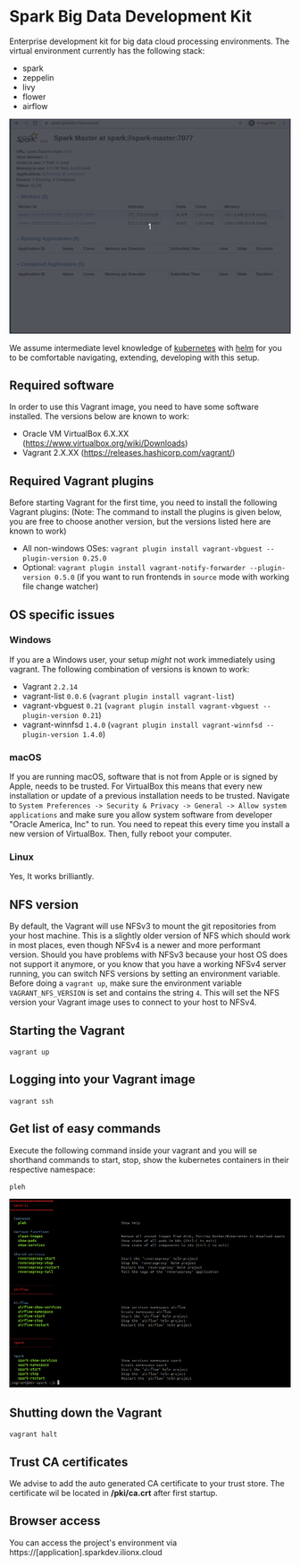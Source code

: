 # Spark Big Data Development Kit

Enterprise development kit for big data cloud processing environments. The virtual environment
currently has the following stack:

* spark
* zeppelin
* livy
* flower
* airflow

![stack](/stack.gif)

We assume intermediate level knowledge of [kubernetes](https://minikube.sigs.k8s.io/) with [helm](https://helm.sh/) for you to be comfortable navigating, extending, developing with this setup.

## Required software
In order to use this Vagrant image, you need to have some software installed. The versions below are known to work:
* Oracle VM VirtualBox 6.X.XX (https://www.virtualbox.org/wiki/Downloads)
* Vagrant 2.X.XX (https://releases.hashicorp.com/vagrant/)

## Required Vagrant plugins
Before starting Vagrant for the first time, you need to install the following Vagrant plugins:
(Note: The command to install the plugins is given below, you are free to choose another version, but the versions listed here are known to work)
* All non-windows OSes: `vagrant plugin install vagrant-vbguest --plugin-version 0.25.0`
* Optional: `vagrant plugin install vagrant-notify-forwarder --plugin-version 0.5.0` (if you want to run frontends in `source` mode with working file change watcher)

## OS specific issues

### Windows
If you are a Windows user, your setup *might* not work immediately using vagrant. The following combination of versions is known to work:
- Vagrant `2.2.14`
- vagrant-list `0.0.6` (`vagrant plugin install vagrant-list`)
- vagrant-vbguest `0.21` (`vagrant plugin install vagrant-vbguest --plugin-version 0.21`)
- vagrant-winnfsd `1.4.0` (`vagrant plugin install vagrant-winnfsd --plugin-version 1.4.0`)

### macOS
If you are running macOS, software that is not from Apple or is signed by Apple, needs to be trusted. For VirtualBox this means that every new installation or update of a previous installation needs to be trusted. Navigate to `System Preferences -> Security & Privacy -> General -> Allow system applications` and make sure you allow system software from developer "Oracle America, Inc" to run. You need to repeat this every time you install a new version of VirtualBox. Then, fully reboot your computer.

### Linux
Yes, It works brilliantly.

## NFS version
By default, the Vagrant will use NFSv3 to mount the git repositories from your host machine. This is a slightly older version of NFS which should work in most places, even though NFSv4 is a newer and more performant version. Should you have problems with NFSv3 because your host OS does not support it anymore, or you know that you have a working NFSv4 server running, you can switch NFS versions by setting an environment variable. Before doing a `vagrant up`, make sure the environment variable `VAGRANT_NFS_VERSION` is set and contains the string `4`. This will set the NFS version your Vagrant image uses to connect to your host to NFSv4.

## Starting the Vagrant
```
vagrant up
```
## Logging into your Vagrant image
```
vagrant ssh
```
## Get list of easy commands
Execute the following command inside your vagrant and you will se shorthand commands to start, stop, show the kubernetes containers in their respective namespace:
```
pleh
``` 
![commands](/commands.png)

## Shutting down the Vagrant
```
vagrant halt
```

## Trust CA certificates
We advise to add the auto generated CA certificate to your 
trust store. The certificate wil be located in **/pki/ca.crt** after first startup.

## Browser access
You can access the project's environment via https://[application].sparkdev.ilionx.cloud
